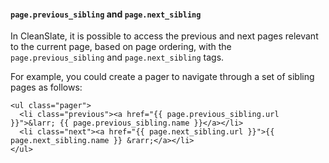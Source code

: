 #### `page.previous_sibling` and `page.next_sibling`

In CleanSlate, it is possible to access the previous and next pages relevant to the current page, based on page ordering, with the  `page.previous_sibling` and `page.next_sibling` tags.

For example, you could create a pager to navigate through a set of sibling pages as follows:

```
<ul class="pager">
  <li class="previous"><a href="{{ page.previous_sibling.url }}">&larr; {{ page.previous_sibling.name }}</a></li>
  <li class="next"><a href="{{ page.next_sibling.url }}">{{ page.next_sibling.name }} &rarr;</a></li>
</ul>
```

